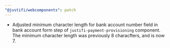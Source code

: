 ```yaml
---
"@justifi/webcomponents": patch
---
```


- Adjusted minimum character length for bank account number field in bank account form step of `justifi-payment-provisioning` component. The minimum character length was previously 8 characfters, and is now 7.
